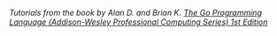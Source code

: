 _Tutorials from the book by Alan D. and Brian K. [The Go Programming Language (Addison-Wesley Professional Computing Series) 1st Edition](https://www.amazon.com/Programming-Language-Addison-Wesley-Professional-Computing/dp/0134190440/ref=sr_1_2?ie=UTF8&qid=1531563276&sr=8-2&keywords=the+go+programming+language)_

<!-- ## High-Performance Go

"Some of the biggest gains are in the architectural stage"
sync.Pool vs Channels

-->

<!--

Niceities from Ultimante Go:

- Mechanical Sympathy
- Data Oriented Design
- Language Syntax
- Arrays, Slices and Maps
- Methods, Interfaces and Embedding
- Packaging and Exporting
- Using Pointers
- Composition
- Error Handling
- Concurrency Overview


-->
